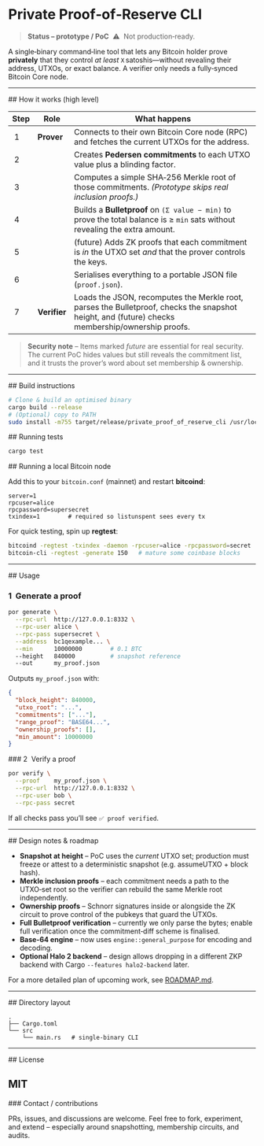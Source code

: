 # Private Proof‑of‑Reserve CLI

> **Status – prototype / PoC**  ⚠️  Not production‑ready.

A single‑binary command‑line tool that lets any Bitcoin holder prove **privately** that they control *at least* `X` satoshis—without revealing their address, UTXOs, or exact balance.  A verifier only needs a fully‑synced Bitcoin Core node.

---

\## How it works (high level)

| Step | Role         | What happens                                                                                                                                     |
| ---- | ------------ | ------------------------------------------------------------------------------------------------------------------------------------------------ |
|  1   | **Prover**   | Connects to their own Bitcoin Core node (RPC) and fetches the current UTXOs for the address.                                                     |
|  2   |              | Creates **Pedersen commitments** to each UTXO value plus a blinding factor.                                                                      |
|  3   |              | Computes a simple SHA‑256 Merkle root of those commitments. *(Prototype skips real inclusion proofs.)*                                           |
|  4   |              | Builds a **Bulletproof** on `(Σ value − min)` to prove the total balance is ≥ `min` sats without revealing the extra amount.                     |
|  5   |              | (future) Adds ZK proofs that each commitment is *in* the UTXO set *and* that the prover controls the keys.                                       |
|  6   |              | Serialises everything to a portable JSON file (`proof.json`).                                                                                    |
|  7   | **Verifier** | Loads the JSON, recomputes the Merkle root, parses the Bulletproof, checks the snapshot height, and (future) checks membership/ownership proofs. |

> **Security note** – Items marked *future* are essential for real security.  The current PoC hides values but still reveals the commitment list, and it trusts the prover’s word about set membership & ownership.

---

\## Build instructions

```bash
# Clone & build an optimised binary
cargo build --release
# (Optional) copy to PATH
sudo install -m755 target/release/private_proof_of_reserve_cli /usr/local/bin/por
```

## Running tests

```bash
cargo test
```


\## Running a local Bitcoin node

Add this to your `bitcoin.conf` (mainnet) and restart **bitcoind**:

```
server=1
rpcuser=alice
rpcpassword=supersecret
txindex=1        # required so listunspent sees every tx
```

For quick testing, spin up **regtest**:

```bash
bitcoind -regtest -txindex -daemon -rpcuser=alice -rpcpassword=secret
bitcoin-cli -regtest -generate 150   # mature some coinbase blocks
```

---

\## Usage

### 1  Generate a proof

```bash
por generate \
  --rpc-url  http://127.0.0.1:8332 \
  --rpc-user alice \
  --rpc-pass supersecret \
  --address  bc1qexample... \
  --min      10000000        # 0.1 BTC
  --height   840000          # snapshot reference
  --out      my_proof.json
```

Outputs `my_proof.json` with:

```json
{
  "block_height": 840000,
  "utxo_root": "...",
  "commitments": ["..."],
  "range_proof": "BASE64...",
  "ownership_proofs": [],
  "min_amount": 10000000
}
```

\### 2  Verify a proof

```bash
por verify \
  --proof    my_proof.json \
  --rpc-url  http://127.0.0.1:8332 \
  --rpc-user bob \
  --rpc-pass secret
```

If all checks pass you’ll see `✅ proof verified`.

---

\## Design notes & roadmap

* **Snapshot at height** – PoC uses the *current* UTXO set; production must freeze or attest to a deterministic snapshot (e.g. assumeUTXO + block hash).
* **Merkle inclusion proofs** – each commitment needs a path to the UTXO‑set root so the verifier can rebuild the same Merkle root independently.
* **Ownership proofs** – Schnorr signatures inside or alongside the ZK circuit to prove control of the pubkeys that guard the UTXOs.
* **Full Bulletproof verification** – currently we only parse the bytes; enable full verification once the commitment‑diff scheme is finalised.
* **Base‑64 engine** – now uses `engine::general_purpose` for encoding and decoding.
* **Optional Halo 2 backend** – design allows dropping in a different ZKP backend with Cargo `--features halo2-backend` later.

For a more detailed plan of upcoming work, see [ROADMAP.md](ROADMAP.md).

---

\## Directory layout

```
.
├── Cargo.toml
└── src
    └── main.rs   # single‑binary CLI
```

---

\## License

MIT
---

\### Contact / contributions

PRs, issues, and discussions are welcome.  Feel free to fork, experiment, and
extend – especially around snapshotting, membership circuits, and audits.

